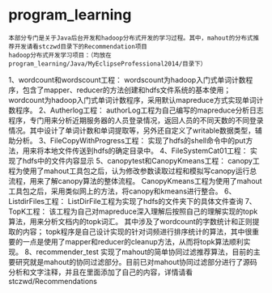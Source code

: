 # program_learning
	本部分专门是关于Java后台开发和hadoop分布式开发的学习过程。其中，mahout的分布式推荐开发请看stczwd目录下的Recommendation项目
	hadoop分布式开发学习项目：（均放在program_learning/Java/MyEclipseProfessional2014/目录下）
1、wordcount和wordscount工程：
	wordscount为hadoop入门式单词计数程序，包含了mapper、reducer的方法创建和hdfs文件系统的基本使用； wordcount为hadoop入门式单词计数程序，采用默认mapreduce方式实现单词计数程序。 
2、Autherlog工程： 
	authorLog工程为自己编写的mapreduce分析日志程序，专门用来分析近期服务器的人员登录情况，返回人员的不同天数的不同登录情况。其中设计了单词计数和单词提取等，另外还自定义了writable数据类型，辅助分析。 
3、FileCopyWithProgress工程： 
	实现了hdfs的shell命令中的put方法，用来将本地文件传送到hdfs的确定目录中。 
4、FileSystemCat01工程： 
	实现了hdfs中的文件内容显示 
5、canopytest和CanopyKmeans工程： 
	canopy工程为使用了mahout工具包之后，认为修改参数读取过程和模拟写canopy运行总流程，用来了解canopy算法的整体流程。 CanopyKmeans工程为使用了mahout工具包之后，采用类似网上的方法，将canopy和kmeans进行整合。 
6、ListdirFiles工程： 
	ListDirFile工程为实现了hdfs的文件夹下的具体文件查询 
7、TopK工程： 
	该工程为自己对mapreduce深入理解后按照自己的理解实现的topk算法，用来分析文档内的topk词汇。 其中涉及了wordcount的字数统计和正则提取的内容； topk程序是自己设计实现的针对词频进行排序统计的算法，其中很重要的一点是使用了mapper和reducer的cleanup方法，从而将topk算法顺利实现。 
8、recommender_test 
	实现了mahout的简单协同过滤推荐算法，目前的主要研究就是mahout的协同过滤部分。目前已对mahout协同过滤部分进行了源码分析和文字注释，并且在里面添加了自己的内容，详情请看stczwd/Recommendations